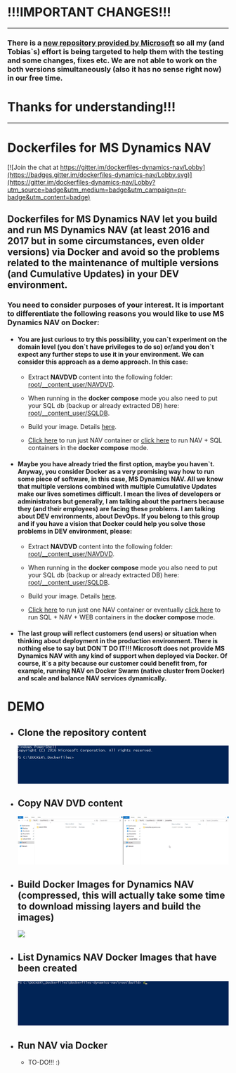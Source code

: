 # !!!IMPORTANT CHANGES!!!
------
### There is a [new repository provided by Microsoft](https://github.com/Microsoft/nav-docker) so all my (and Tobias\`s) effort is being targeted to help them with the testing and some changes, fixes etc. We are not able to work on the both versions simultaneously (also it has no sense right now) in our free time.

# Thanks for understanding!!!

------





# Dockerfiles for MS Dynamics NAV
[![Join the chat at https://gitter.im/dockerfiles-dynamics-nav/Lobby](https://badges.gitter.im/dockerfiles-dynamics-nav/Lobby.svg)](https://gitter.im/dockerfiles-dynamics-nav/Lobby?utm_source=badge&utm_medium=badge&utm_campaign=pr-badge&utm_content=badge)

## Dockerfiles for MS Dynamics NAV let you build and run MS Dynamics NAV (at least 2016 and 2017 but in some circumstances, even older versions) via Docker and avoid so the problems related to the maintenance of multiple versions (and Cumulative Updates) in your DEV environment.

### You need to consider purposes of your interest. It is important to differentiate the following reasons you would like to use MS Dynamics NAV on Docker:

 * #### You are just curious to try this possibility, you can\`t experiment on the domain level (you don\`t have privileges to do so) or/and you don\`t expect any further steps to use it in your environment. We can consider this approach as a demo approach. In this case:

   * Extract **NAVDVD** content into the following folder: [root/__content_user/NAVDVD](root/__content_user/NAVDVD).
   * When running in the **docker compose** mode you also need to put your SQL db (backup or already extracted DB) here: [root/__content_user/SQLDB](root/__content_user/SQLDB).

   * Build your image. Details [here](root/build).
   * [Click here](root/run/nav#-_runsqlauthps1) to run just NAV container or [click here](root/run/nav-sql) to run NAV + SQL containers in the **docker compose** mode.
     
 * #### Maybe you have already tried the first option, maybe you haven\`t. Anyway, you consider Docker as a very promising way how to run some piece of software, in this case, MS Dynamics NAV. All we know that multiple versions combined with multiple Cumulative Updates make our lives sometimes difficult. I mean the lives of developers or administrators but generally, I am talking about the partners because they (and their employees) are facing these problems. I am talking about DEV environments, about DevOps. If you belong to this group and if you have a vision that Docker could help you solve those problems in DEV environment, please:

   * Extract **NAVDVD** content into the following folder: [root/__content_user/NAVDVD](root/__content_user/NAVDVD).
   * When running in the **docker compose** mode you also need to put your SQL db (backup or already extracted DB) here: [root/__content_user/SQLDB](root/__content_user/SQLDB).

   * Build your image. Details [here](root/build).
   * [Click here](root/run/nav#-_runwinauthtransparentnetps1) to run just one NAV container or eventually [click here](root/run/nav-sql-web) to run SQL + NAV + WEB containers in the **docker compose** mode.


 * #### The last group will reflect customers (end users) or situation when thinking about deployment in the production environment. There is nothing else to say but **DON\`T DO IT!!!** Microsoft does not provide MS Dynamics NAV with any kind of support when deployed via Docker. Of course, it`s a pity because our customer could benefit from, for example, running NAV on Docker Swarm (native cluster from Docker) and scale and balance NAV services dynamically.

# DEMO
 * ## Clone the repository content
    ![](media/DockerDemoRecording_01_cloneRepo.gif)
 * ## Copy NAV DVD content
    ![](media/DockerDemoRecording_02_copyNavDvd.gif)
 * ## Build Docker Images for Dynamics NAV (compressed, this will actually take some time to download missing layers and build the images)
    ![](media/DockerDemoRecording_03_buildDockerImages.gif)
* ## List Dynamics NAV Docker Images that have been created
    ![](media/DockerDemoRecording_04_showDockerImages.gif)
 * ## Run NAV via Docker
    * TO-DO!!! :)

